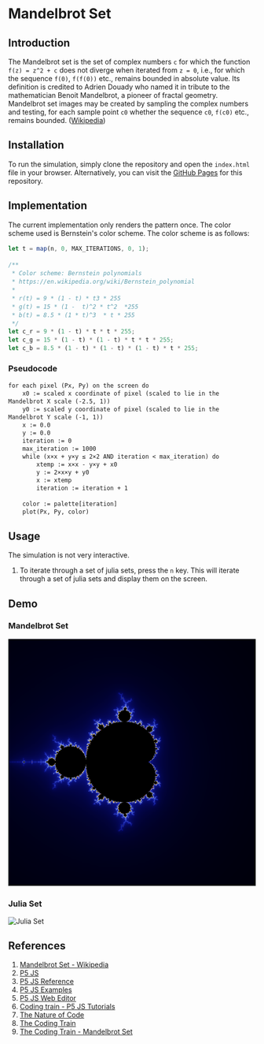 # Mandelbrot Set

## Introduction

The Mandelbrot set is the set of complex numbers `c` for which the function `f(z) = z^2 + c` does not diverge when iterated from `z = 0`, i.e., for which the sequence `f(0)`, `f(f(0))` etc., remains bounded in absolute value. Its definition is credited to Adrien Douady who named it in tribute to the mathematician Benoit Mandelbrot, a pioneer of fractal geometry. Mandelbrot set images may be created by sampling the complex numbers and testing, for each sample point `c0` whether the sequence `c0`, `f(c0)` etc., remains bounded. ([Wikipedia](https://en.wikipedia.org/wiki/Mandelbrot_set))

## Installation

To run the simulation, simply clone the repository and open the `index.html` file in your browser. Alternatively, you can visit the [GitHub Pages](https://ghostscypher.github.io/madelbrot_set/src/index.html) for this repository.

## Implementation

The current implementation only renders the pattern once. The color scheme used is Bernstein's color scheme. The color scheme is as follows:

```javascript
let t = map(n, 0, MAX_ITERATIONS, 0, 1);

/**
 * Color scheme: Bernstein polynomials
 * https://en.wikipedia.org/wiki/Bernstein_polynomial
 * 
 * r(t) = 9 * (1 - t) * t3 * 255
 * g(t) = 15 * (1 -  t)^2 * t^2  *255
 * b(t) = 8.5 * (1 * t)^3  * t * 255
 */
let c_r = 9 * (1 - t) * t * t * 255;
let c_g = 15 * (1 - t) * (1 - t) * t * t * 255;
let c_b = 8.5 * (1 - t) * (1 - t) * (1 - t) * t * 255;
```

### Pseudocode

```pseudocode
for each pixel (Px, Py) on the screen do
    x0 := scaled x coordinate of pixel (scaled to lie in the Mandelbrot X scale (-2.5, 1))
    y0 := scaled y coordinate of pixel (scaled to lie in the Mandelbrot Y scale (-1, 1))
    x := 0.0
    y := 0.0
    iteration := 0
    max_iteration := 1000
    while (x×x + y×y ≤ 2×2 AND iteration < max_iteration) do
        xtemp := x×x - y×y + x0
        y := 2×x×y + y0
        x := xtemp
        iteration := iteration + 1

    color := palette[iteration]
    plot(Px, Py, color)
```

## Usage

The simulation is not very interactive.
1. To iterate through a set of julia sets, press the `n` key. This will iterate through a set of julia sets and display them on the screen.

## Demo

### Mandelbrot Set

![Mandelbrot Set](./screenshots/mandelbrot_set.png)

### Julia Set

![Julia Set](./screenshots/julia_sets.gif)

## References

1. [Mandelbrot Set - Wikipedia](https://en.wikipedia.org/wiki/Mandelbrot_set)
2. [P5 JS](https://p5js.org/)
3. [P5 JS Reference](https://p5js.org/reference/)
4. [P5 JS Examples](https://p5js.org/examples/)
5. [P5 JS Web Editor](https://editor.p5js.org/)
6. [Coding train - P5 JS Tutorials](https://www.youtube.com/user/shiffman/playlists?view=50&sort=dd&shelf_id=14)
7. [The Nature of Code](https://natureofcode.com/)
8. [The Coding Train](https://thecodingtrain.com/)
9. [The Coding Train - Mandelbrot Set](https://www.youtube.com/watch?v=6z7GQewK-Ks)